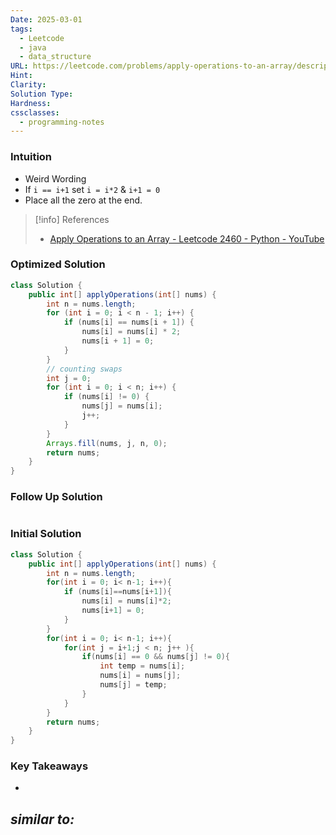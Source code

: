 ```yaml
---
Date: 2025-03-01
tags:
  - Leetcode
  - java
  - data_structure
URL: https://leetcode.com/problems/apply-operations-to-an-array/description/?envType=daily-question&envId=2025-03-01
Hint: 
Clarity: 
Solution Type: 
Hardness: 
cssclasses:
  - programming-notes
---
```


### Intuition
- Weird Wording
- If `i == i+1` set `i = i*2` & `i+1 = 0`
- Place all the zero at the end.

> [!info] References
> - [Apply Operations to an Array - Leetcode 2460 - Python - YouTube](https://youtu.be/ur0srHvM1cA)
### Optimized Solution
```java
class Solution {
    public int[] applyOperations(int[] nums) {
        int n = nums.length;
        for (int i = 0; i < n - 1; i++) {
            if (nums[i] == nums[i + 1]) {
                nums[i] = nums[i] * 2;
                nums[i + 1] = 0;
            }
        }
        // counting swaps
        int j = 0;
        for (int i = 0; i < n; i++) {
            if (nums[i] != 0) {
                nums[j] = nums[i];
                j++;
            }
        }
        Arrays.fill(nums, j, n, 0);
        return nums;
    }
}
```
### Follow Up Solution
```java

```
### Initial Solution
```java
class Solution {
    public int[] applyOperations(int[] nums) {
        int n = nums.length;
        for(int i = 0; i< n-1; i++){
            if (nums[i]==nums[i+1]){
                nums[i] = nums[i]*2;
                nums[i+1] = 0;
            }
        }
        for(int i = 0; i< n-1; i++){
            for(int j = i+1;j < n; j++ ){
                if(nums[i] == 0 && nums[j] != 0){
                    int temp = nums[i];
                    nums[i] = nums[j];
                    nums[j] = temp;
                }
            }
        }
        return nums;
    }
}
```
### Key Takeaways
- 

*similar to:* 
- 